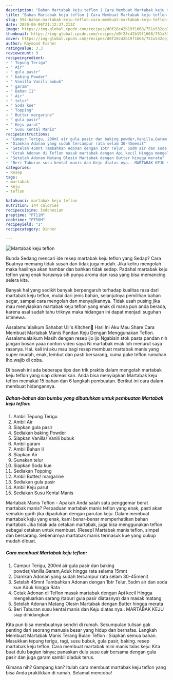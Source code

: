 ```yaml
---
description: "Bahan Martabak keju teflon | Cara Membuat Martabak keju teflon Yang Bisa Manjain Lidah"
title: "Bahan Martabak keju teflon | Cara Membuat Martabak keju teflon Yang Bisa Manjain Lidah"
slug: 594-bahan-martabak-keju-teflon-cara-membuat-martabak-keju-teflon-yang-bisa-manjain-lidah
date: 2020-06-06T21:12:37.213Z
image: https://img-global.cpcdn.com/recipes/d0f28c42b19f1668/751x532cq70/martabak-keju-teflon-foto-resep-utama.jpg
thumbnail: https://img-global.cpcdn.com/recipes/d0f28c42b19f1668/751x532cq70/martabak-keju-teflon-foto-resep-utama.jpg
cover: https://img-global.cpcdn.com/recipes/d0f28c42b19f1668/751x532cq70/martabak-keju-teflon-foto-resep-utama.jpg
author: Raymond Fisher
ratingvalue: 3.3
reviewcount: 9
recipeingredient:
- " Tepung Terigu"
- " Air"
- " gula pasir"
- " baking Powder"
- " Vanilla Vanili bubuk"
- " garam"
- " Bahan II"
- " Air"
- " telur"
- " Soda kue"
- " Topping"
- " Butter margarine"
- " gula pasir"
- " Keju parut"
- " Susu Kental Manis"
recipeinstructions:
- "Campur Terigu, 200ml air gula pasir dan baking powder,Vanilla,Garam,Aduk hingga rata selama 15mnt"
- "Diamkan Adonan yang sudah tercampur rata selam 30-45menit"
- "Setelah 45mnt Tambahkan Adonan dengan 1btr Telur, 5sdm air dan soda kue Aduk hingga Rata"
- "Cetak Adonan di Teflon masak martabak dengan Api kecil Hingga mengeluarkan sarang (taburi gula pasir diatasnya) dan masak matang"
- "Setelah Adonan Matang Olesin Martabak dengan Butter hingga merata"
- "Beri Taburan susu kental manis dan Keju diatas nya.. MARTABAK KEJU siap dihidangkan"
categories:
- Resep
tags:
- martabak
- keju
- teflon

katakunci: martabak keju teflon 
nutrition: 144 calories
recipecuisine: Indonesian
preptime: "PT11M"
cooktime: "PT58M"
recipeyield: "1"
recipecategory: Dinner

---
```



![Martabak keju teflon](https://img-global.cpcdn.com/recipes/d0f28c42b19f1668/751x532cq70/martabak-keju-teflon-foto-resep-utama.jpg)

Bunda Sedang mencari ide resep martabak keju teflon yang Sedap? Cara Buatnya memang tidak susah dan tidak juga mudah. Jika keliru mengolah maka hasilnya akan hambar dan bahkan tidak sedap. Padahal martabak keju teflon yang enak harusnya sih punya aroma dan rasa yang bisa memancing selera kita.

Banyak hal yang sedikit banyak berpengaruh terhadap kualitas rasa dari martabak keju teflon, mulai dari jenis bahan, selanjutnya pemilihan bahan segar, sampai cara mengolah dan menyajikannya. Tidak usah pusing jika mau menyiapkan martabak keju teflon yang enak di mana pun anda berada, karena asal sudah tahu triknya maka hidangan ini dapat menjadi suguhan istimewa.

Assalamu&#39;alaikum Sahabat Uli&#39;s Kitchen🤗 Hari Ini Aku Mau Share Cara Membuat Martabak Manis Pandan Keju Dengan Menggunakan Teflon. Assalamualaikum Masih dengan resep ijo ijo Ngabisin stok pasta pandan nih jangan bosan yaaa nonton video saya Ni martabak enak loh menurut saya rasanya. Hai. kali ini aku mau bagi resep membuat martabak manis yang super mudah, enak, lembut dan pasti bersarang, cuma pake teflon rumahan lho.wajib di coba.


Di bawah ini ada beberapa tips dan trik praktis dalam mengolah martabak keju teflon yang siap dikreasikan. Anda bisa menyiapkan Martabak keju teflon memakai 15 bahan dan 6 langkah pembuatan. Berikut ini cara dalam membuat hidangannya.

<!--inarticleads1-->

##### Bahan-bahan dan bumbu yang dibutuhkan untuk pembuatan Martabak keju teflon:

1. Ambil  Tepung Terigu
1. Ambil  Air
1. Siapkan  gula pasir
1. Sediakan  baking Powder
1. Siapkan  Vanilla/ Vanili bubuk
1. Ambil  garam
1. Ambil  Bahan II
1. Siapkan  Air
1. Gunakan  telur
1. Siapkan  Soda kue
1. Sediakan  Topping
1. Ambil  Butter/ margarine
1. Sediakan  gula pasir
1. Ambil  Keju parut
1. Sediakan  Susu Kental Manis


Martabak Manis Teflon - Apakah Anda salah satu penggemar berat martabak manis? Perpaduan martabak manis teflon yang enak, pasti akan semakin gurih jika dipadukan dengan parutan keju. Dalam membuat martabak keju yang enak, kami benar-benar memperhatikan bahan martabak Jika tidak ada cetakan martabak, juga bisa menggunakan teflon sebagai cetakan untuk membuat. [Resep] Martabak manis teflon, simpel dan bersarang. Sebenarnya martabak manis termasuk kue yang cukup mudah dibuat. 

<!--inarticleads2-->

##### Cara membuat Martabak keju teflon:

1. Campur Terigu, 200ml air gula pasir dan baking powder,Vanilla,Garam,Aduk hingga rata selama 15mnt
1. Diamkan Adonan yang sudah tercampur rata selam 30-45menit
1. Setelah 45mnt Tambahkan Adonan dengan 1btr Telur, 5sdm air dan soda kue Aduk hingga Rata
1. Cetak Adonan di Teflon masak martabak dengan Api kecil Hingga mengeluarkan sarang (taburi gula pasir diatasnya) dan masak matang
1. Setelah Adonan Matang Olesin Martabak dengan Butter hingga merata
1. Beri Taburan susu kental manis dan Keju diatas nya.. MARTABAK KEJU siap dihidangkan


Kita pun bisa membuatnya sendiri di rumah. Sekumpulan tulisan gak penting dari seorang manusia besar yang hidup dan bernafas. Langkah Membuat Martabak Manis Terang Bulan Teflon : Siapkan semua bahan. Masukkan tepung terigu, ragi, susu bubuk, gula pasir, baking. resep martabak keju teflon. Cara membuat martabak mini manis talas keju: Kita buat dulu bagian isinya; panaskan dulu susu cair bersama dengan gula pasir dan juga garam sambil diaduk terus. 

Gimana nih? Gampang kan? Itulah cara membuat martabak keju teflon yang bisa Anda praktikkan di rumah. Selamat mencoba!
